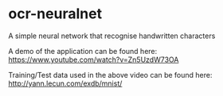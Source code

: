 # ocr-neuralnet
A simple neural network that recognise handwritten characters

A demo of the application can be found here: https://www.youtube.com/watch?v=Zn5UzdW73OA

Training/Test data used in the above video can be found here: http://yann.lecun.com/exdb/mnist/
